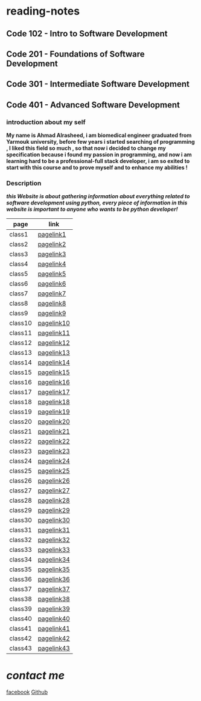 # reading-notes

## Code 102 - Intro to Software Development
## Code 201 - Foundations of Software Development
## Code 301 - Intermediate Software Development
## Code 401 - Advanced Software Development

### introduction about my self
 **My name is Ahmad Alrasheed, i am biomedical engineer graduated from Yarmouk university, before few years i started searching of programming , I liked this field so much , so that now i decided to change my specification because i found my passion in programming, and now i am learning hard to be a professional-full stack developer, i am so exited to start with this course and to prove myself and to enhance my abilities !**

### Description
***this Website is about gathering information about everything related to software development using python, every piece of information in this website is important to anyone who wants to be python developer!***

| page        | link           |
| ----------- | -----------    |
| class1      | [pagelink1](read01.md)  |
| class2      | [pagelink2](read02.md)  |
| class3      | [pagelink3](read03.md)  |
| class4      | [pagelink4](read04.md)  |
| class5      | [pagelink5](read05.md)  |
| class6      | [pagelink6](read06.md)  |
| class7      | [pagelink7](read07.md)  |
| class8      | [pagelink8](read08.md)  |
| class9      | [pagelink9](read09.md)  |
| class10     | [pagelink10](read10.md) |
| class11     | [pagelink11](read11.md) |
| class12     | [pagelink12](read12.md) |
| class13     | [pagelink13](read13.md) |
| class14     | [pagelink14](read14.md) |
| class15     | [pagelink15](read15.md) |
| class16      | [pagelink16](read16.md)  |
| class17      | [pagelink17](read17.md)  |
| class18      | [pagelink18](read18.md)  |
| class19      | [pagelink19]()  |
| class20      | [pagelink20]()  |
| class21      | [pagelink21]()  |
| class22      | [pagelink22]()  |
| class23      | [pagelink23]()  |
| class24      | [pagelink24]()  |
| class25     | [pagelink25]() |
| class26     | [pagelink26]() |
| class27     | [pagelink27]() |
| class28     | [pagelink28]() |
| class29     | [pagelink29]() |
| class30     | [pagelink30]() |
| class31      | [pagelink31]()  |
| class32      | [pagelink32]()  |
| class33      | [pagelink33]()  |
| class34      | [pagelink34]()  |
| class35      | [pagelink35]()  |
| class36      | [pagelink36]()  |
| class37      | [pagelink37]()  |
| class38      | [pagelink38]()  |
| class39      | [pagelink39]()  |
| class40     | [pagelink40]() |
| class41     | [pagelink41]() |
| class42     | [pagelink42]() |
| class43     | [pagelink43]() |



# ***contact me***



[facebook](https://www.facebook.com)
[Github](https://github.com/ahmadalrasheed)

